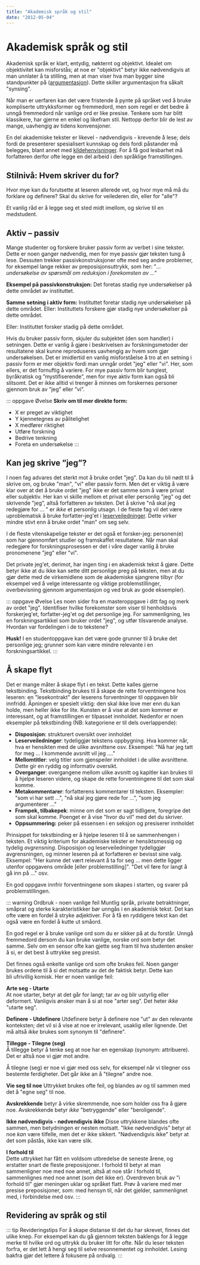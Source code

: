```yaml
---
title: "Akademisk språk og stil"
date: "2012-05-04"
---
```


# Akademisk språk og stil

Akademisk språk er klart, entydig, nøkternt og objektivt. Idealet om objektivitet kan misforstås; at noe er "objektivt" betyr ikke nødvendigvis at man unnlater å ta stilling, men at man viser hva man bygger sine standpunkter på ([argumentasjon](/skriving/struktur/a-argumenterere-i-egen-tekst/)). Dette skiller argumentasjon fra såkalt "synsing".

Når man er uerfaren kan det være fristende å pynte på språket ved å bruke kompliserte uttrykksformer og fremmedord, men som regel er det bedre å unngå fremmedord når vanlige ord er like presise. Tenkere som har blitt klassikere, har gjerne en enkel og likefram stil. Nettopp derfor blir de lest av mange, uavhengig av tidens konvensjoner.

En del akademiske tekster er likevel - nødvendigvis - krevende å lese; dels fordi de presenterer spesialisert kunnskap og dels fordi påstander må belegges, blant annet med [kildehenvisninger](/kildebruk-og-referanser/hvordan-referere/). For å få god lesbarhet må forfatteren derfor ofte legge en del arbeid i den språklige framstillingen.

## Stilnivå: Hvem skriver du for?

Hvor mye kan du forutsette at leseren allerede vet, og hvor mye må må du forklare og definere? Skal du skrive for veilederen din, eller for "alle"?

Et vanlig råd er å legge seg et sted midt imellom, og skrive til en medstudent.

## Aktiv – passiv

Mange studenter og forskere bruker passiv form av verbet i sine tekster. Dette er noen ganger nødvendig, men for mye passiv gjør teksten tung å lese. Dessuten trekker passivkonstruksjoner ofte med seg andre problemer, for eksempel lange rekker av preposisjonsuttrykk, som her: "_… undersøkelse av spørsmål om reduksjon i forekomsten av ..."_

**Eksempel på passivkonstruksjon:** Det foretas stadig nye undersøkelser på dette området av instituttet.

**Samme setning i aktiv form:** Instituttet foretar stadig nye undersøkelser på dette området. Eller: Instituttets forskere gjør stadig nye undersøkelser på dette området.

Eller: Instituttet forsker stadig på dette området.

Hvis du bruker passiv form, skjuler du subjektet (den som handler) i setningen. Dette er vanlig å gjøre i beskrivelsen av forskningsmetoder der resultatene skal kunne reproduseres uavhengig av hvem som gjør undersøkelsen. Det er imidlertid en vanlig misforståelse å tro at en setning i passiv form er mer objektiv fordi man unngår ordet "jeg" eller "vi". Her, som ellers, er det fornuftig å variere. For mye passiv form blir tunglest, byråkratisk og ”mystifiserende”, men for mye aktiv form kan også bli slitsomt. Det er ikke alltid vi trenger å minnes om forskernes personer gjennom bruk av ”jeg” eller ”vi”.

::: oppgave Øvelse
**Skriv om til mer direkte form:**

- X er preget av viktighet
- Y kjennetegnes av pålitelighet
- X medfører riktighet
- Utføre forskning
- Bedrive tenkning
- Foreta en undersøkelse
:::

## Kan jeg skrive ”jeg”?

I noen fag advares det sterkt mot å bruke ordet "jeg". Da kan du bli nødt til å skrive om, og bruke "man", "vi" eller passiv form. Men det er viktig å være klar over at det å bruke ordet "jeg" ikke er det samme som å være privat eller subjektiv. Her kan vi skille mellom et privat eller personlig "jeg" og det skrivende "jeg", altså forfatteren av teksten. Det å skrive "nå skal jeg redegjøre for ... " er _ikke_ et personlig utsagn. I de fleste fag vil det være uproblematisk å bruke forfatter-jeg'et i [leserveiledninger](/skriving/sprak-og-stil/a-skape-flyt/). Dette virker mindre stivt enn å bruke ordet "man" om seg selv.

I de fleste vitenskapelige tekster er det også et forsker-jeg: personen(e) som har gjennomført studier og framskaffet resultatene. Når man skal redegjøre for forskningsprosessen er det i våre dager vanlig å bruke pronomenene "jeg" eller "vi".

Det private jeg'et, derimot, har ingen ting i en akademisk tekst å gjøre. Dette betyr ikke at du ikke kan sette ditt personlige preg på teksten, men at du gjør dette med de virkemidlene som de akademiske sjangrene tilbyr (for eksempel ved å velge interessante og viktige problemstillinger, overbevisning gjennom argumentasjon og ved bruk av gode eksempler).

::: oppgave Øvelse
Les noen sider fra en masteroppgave i ditt fag og merk av ordet "jeg". Identifiser hvilke forekomster som viser til henholdsvis forskerjeg'et, forfatter-jeg'et og det personlige jeg. For sammenligning, les en forskningsartikkel som bruker ordet "jeg", og utfør tilsvarende analyse. Hvordan var fordelingen i de to tekstene?

**Husk!** I en studentoppgave kan det være gode grunner til å bruke det personlige jeg; grunner som kan være mindre relevante i en forskningsartikkel.
:::


## Å skape flyt

Det er mange måter å skape flyt i en tekst. Dette kalles gjerne tekstbinding. Tekstbinding brukes til å skape de rette forventningene hos leseren: en "lesekontrakt" der leserens forventninger til oppgaven blir innfridd. Åpningen er spesielt viktig: den skal ikke love mer enn du kan holde, men heller ikke for lite. Kunsten er å vise at det som kommer er interessant, og at framstillingen er tilpasset innholdet. Nedenfor er noen eksempler på tekstbinding (NB: kategoriene er til dels overlappende):

- **Disposisjon**: strukturert oversikt over innholdet
- **Leserveiledninger**: tydeliggjør tekstens oppbygning. Hva kommer når, hva er hensikten med de ulike avsnittene osv. Eksempel: "Nå har jeg tatt for meg ... I kommende avsnitt vil jeg ...."
- **Mellomtitler**: velg titler som gjenspeiler innholdet i de ulike avsnittene. Dette gir en ryddig og informativ oversikt.
- **Overganger**: overgangene mellom ulike avsnitt og kapitler kan brukes til å hjelpe leseren videre, og skape de rette forventningene til det som skal komme.
- **Metakommentarer**: forfatterens kommentarer til teksten. Eksempler: "som vi har sett ...", "nå skal jeg gjøre rede for ...", "som jeg argumenterer ..."
- **Frampek, tilbakepek**: minne om det som er sagt tidligere, foregripe det som skal komme. Poenget er å vise "hvor du vil" med det du skriver.
- **Oppsummering:** peker på essensen i en seksjon og presiserer innholdet

Prinsippet for tekstbinding er å hjelpe leseren til å se sammenhengen i teksten. Et viktig kriterium for akademiske tekster er hensiktsmessig og tydelig _avgrensning._ Disposisjon og leserveiledninger tydeliggjør avgrensningen, og minner leseren på at forfatteren er bevisst sine valg. Eksempel: "Her kunne det vært relevant å ta for seg ... men dette ligger utenfor oppgavens område \[eller problemstilling\]". "Det vil føre for langt å gå inn på ..." osv.

En god oppgave innfrir forventningene som skapes i starten, og svarer på problemstillingen.

::: warning Ordbruk - noen vanlige feil 
Muntlig språk, private betraktninger, småprat og sterke karakteristikker bør unngås i en akademisk tekst. Det kan ofte være en fordel å stryke adjektiver. For å få en ryddigere tekst kan det også være en fordel å kutte ut småord.

En god regel er å bruke vanlige ord som du er sikker på at du forstår. Unngå fremmedord dersom du kan bruke vanlige, norske ord som betyr det samme. Selv om en sensor ofte kan gjette seg fram til hva studenten ønsker å si, er det best å uttrykke seg presist.

Det finnes også enkelte vanlige ord som ofte brukes feil. Noen ganger brukes ordene til å si det motsatte av det de faktisk betyr. Dette kan bli ufrivillig komisk. Her er noen vanlige feil:

**Arte seg - Utarte**  
At noe utarter, betyr at det går for langt; tar av og blir ustyrlig eller deformert. Vanligvis ønsker man å si at noe "arter seg". Det heter _ikke_ "utarte seg".

**Definere - Utdefinere**
Utdefinere betyr å definere noe "ut" av den relevante konteksten; det vil si å vise at noe er irrelevant, usaklig eller lignende. Det må altså _ikke_ brukes som synonym til "definere".

**Tillegge - Tilegne (seg)**  
Å tillegge betyr å tenke seg at noe har en egenskap (synonym: attribuere). Det er altså noe vi gjør mot andre.

Å tilegne (seg) er noe vi gjør med oss selv, for eksempel når vi tilegner oss bestemte ferdigheter. Det går ikke an å "tilegne" andre noe.

**Vie seg til noe**
Uttrykket brukes ofte feil, og blandes av og til sammen med det å "egne seg" til noe.

**Avskrekkende** betyr å virke skremmende, noe som holder oss fra å gjøre noe. Avskrekkende betyr _ikke_ "betryggende" eller "beroligende".

**Ikke nødvendigvis - nødvendigvis ikke**
Disse uttrykkene blandes ofte sammen, men betydningen er nesten motsatt. "Ikke nødvendigvis" betyr at noe _kan_ være tilfelle, men det er ikke sikkert. "Nødvendigvis ikke" betyr at det som påstås, ikke kan være slik.

**I forhold til**  
Dette uttrykket har fått en voldsom utbredelse de seneste årene, og erstatter snart de fleste preposisjoner. I forhold til betyr at man sammenligner noe med noe annet, altså at noe står i forhold til, sammenlignes med noe annet (som det ikke er). Overdreven bruk av "i forhold til" gjør meningen uklar og språket flatt. Prøv å variere med mer presise preposisjoner, som: med hensyn til, når det gjelder, sammenlignet med, i forbindelse med osv.
:::

## Revidering av språk og stil 

::: tip Revideringstips
For å skape distanse til det du har skrevet, finnes det ulike knep. For eksempel kan du gå gjennom teksten baklengs for å legge merke til hvilke ord og uttrykk du bruker litt for ofte. Når du leser teksten forfra, er det lett å hengi seg til selve resonnementet og innholdet. Lesing bakfra gjør det lettere å fokusere på ordvalg. 
:::
